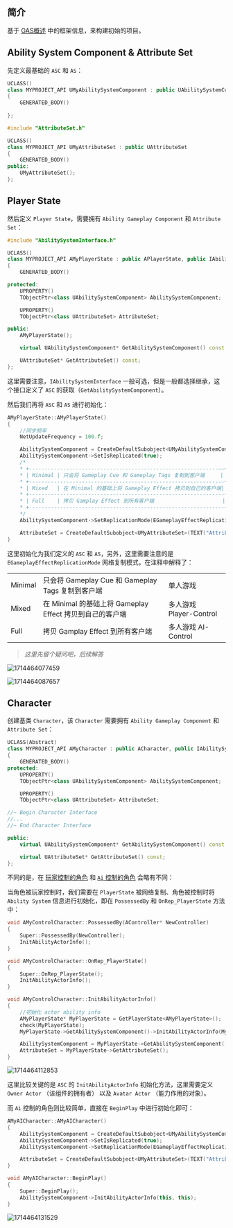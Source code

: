 ## 简介

基于 [GAS概述](./1.GAS概述.md) 中的框架信息，来构建初始的项目。

## Ability System Component & Attribute Set

先定义最基础的 `ASC` 和 `AS`：

```C++
UCLASS()
class MYPROJECT_API UMyAbilitySystemComponent : public UAbilitySystemComponent
{
	GENERATED_BODY()
	
};
```

```C++
#include "AttributeSet.h"

UCLASS()
class MYPROJECT_API UMyAttributeSet : public UAttributeSet
{
	GENERATED_BODY()
public:
	UMyAttributeSet();
};
```

## Player State

然后定义 `Player State`，需要拥有 `Ability Gameplay Component` 和 `Attribute Set`：

```C++
#include "AbilitySystemInterface.h"
```

```C++
UCLASS()
class MYPROJECT_API AMyPlayerState : public APlayerState, public IAbilitySystemInterface
{
	GENERATED_BODY()

protected:
	UPROPERTY()
	TObjectPtr<class UAbilitySystemComponent> AbilitySystemComponent;

	UPROPERTY()
	TObjectPtr<class UAttributeSet> AttributeSet;

public:
	AMyPlayerState();

	virtual UAbilitySystemComponent* GetAbilitySystemComponent() const override;

	UAttributeSet* GetAttributeSet() const;
};
```

这里需要注意，`IAbilitySystemInterface` 一般可选，但是一般都选择继承，这个接口定义了 `ASC` 的获取（`GetAbilitySystemComponent`）。

然后我们再将 `ASC` 和 `AS` 进行初始化：

```C++
AMyPlayerState::AMyPlayerState()
{
	//同步频率
	NetUpdateFrequency = 100.f;

	AbilitySystemComponent = CreateDefaultSubobject<UMyAbilitySystemComponent>(TEXT("AbilitySystemComponent"));
	AbilitySystemComponent->SetIsReplicated(true);
	/*
	* +-------------------------------------------------------------——+
	* | Minimal | 只会将 Gameplay Cue 和 Gameplay Tags 复制到客户端	  | 单人游戏
	* +---------------------------------------------------------------+
	* | Mixed   | 在 Minimal 的基础上将 Gameplay Effect 拷贝到自己的客户端| 多人游戏 Player-Control
	* +---------------------------------------------------------------+
	* | Full	| 拷贝 Gamplay Effect 到所有客户端                      | 多人游戏 AI-Control
	* +---------------------------------------------------------------+
	*/
	AbilitySystemComponent->SetReplicationMode(EGameplayEffectReplicationMode::Mixed);

	AttributeSet = CreateDefaultSubobject<UMyAttributeSet>(TEXT("AttributeSet"));
}
```

这里初始化为我们定义的 `ASC` 和 `AS`，另外，这里需要注意的是 `EGameplayEffectReplicationMode` 网络复制模式，在注释中解释了：

|         |                                                          |                         |
| ------- | -------------------------------------------------------- | ----------------------- |
| Minimal | 只会将 Gameplay Cue 和 Gameplay Tags 复制到客户端        | 单人游戏                |
| Mixed   | 在 Minimal 的基础上将 Gameplay Effect 拷贝到自己的客户端 | 多人游戏 Player-Control |
| Full    | 拷贝 Gamplay Effect 到所有客户端                         | 多人游戏 AI-Control     |

> *这里先留个疑问吧，后续解答*

![1714464077459](image/1714464077459.png)

![1714464087657](image/1714464087657.png)

## Character

创建基类 `Character`，该 `Character` 需要拥有 `Ability Gameplay Component` 和 `Attribute Set`：

```C++
UCLASS(Abstract)
class MYPROJECT_API AMyCharacter : public ACharacter, public IAbilitySystemInterface
{
	GENERATED_BODY()
protected:
	UPROPERTY()
	TObjectPtr<class UAbilitySystemComponent> AbilitySystemComponent;

	UPROPERTY()
	TObjectPtr<class UAttributeSet> AttributeSet;

//~ Begin Character Interface
//...
//~ End Character Interface

public:
	virtual UAbilitySystemComponent* GetAbilitySystemComponent() const override;

	virtual UAttributeSet* GetAttributeSet() const;
};

```

不同的是，在 <u>玩家控制的角色</u> 和 <u>`Ai` 控制的角色</u> 会略有不同：

当角色被玩家控制时，我们需要在 `PlayerState` 被网络复制、角色被控制时将 `Ability System` 信息进行初始化，即在 `PossessedBy` 和 `OnRep_PlayerState` 方法中：

```C++
void AMyControlCharacter::PossessedBy(AController* NewController)
{
	Super::PossessedBy(NewController);
	InitAbilityActorInfo();
}

void AMyControlCharacter::OnRep_PlayerState()
{
	Super::OnRep_PlayerState();
	InitAbilityActorInfo();
}

void AMyControlCharacter::InitAbilityActorInfo()
{
	//初始化 actor ability info
	AMyPlayerState* MyPlayerState = GetPlayerState<AMyPlayerState>();
	check(MyPlayerState);
	MyPlayerState->GetAbilitySystemComponent()->InitAbilityActorInfo(MyPlayerState, this);

	AbilitySystemComponent = MyPlayerState->GetAbilitySystemComponent();
	AttributeSet = MyPlayerState->GetAttributeSet();
}
```

![1714464112853](image/1714464112853.png)

这里比较关键的是 `ASC` 的 `InitAbilityActorInfo` 初始化方法，这里需要定义 `Owner Actor` （该组件的拥有者） 以及 `Avatar Actor` （能力作用的对象）。

而 `Ai` 控制的角色则比较简单，直接在 `BeginPlay` 中进行初始化即可：

```C++
AMyAICharacter::AMyAICharacter()
{
	AbilitySystemComponent = CreateDefaultSubobject<UMyAbilitySystemComponent>(TEXT("AbilitySystemComponent"));
	AbilitySystemComponent->SetIsReplicated(true);
	AbilitySystemComponent->SetReplicationMode(EGameplayEffectReplicationMode::Minimal);

	AttributeSet = CreateDefaultSubobject<UMyAttributeSet>(TEXT("AttributeSet"));
}

void AMyAICharacter::BeginPlay()
{
	Super::BeginPlay();
	AbilitySystemComponent->InitAbilityActorInfo(this, this);
}
```

![1714464131529](image/1714464131529.png)

